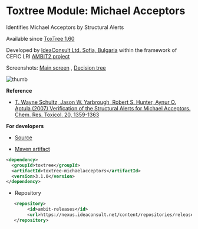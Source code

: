 # Toxtree Module: Michael Acceptors

Identifies Michael Acceptors by Structural Alerts 
 

Available since [ToxTree 1.60](./download.html#Toxtree-v1.60)

Developed by [IdeaConsult Ltd. Sofia, Bulgaria](https://www.ideaconsult.net) within the framework of CEFIC LRI [AMBIT2 project](http://ambit.sourceforge.net)

Screenshots: [Main screen](./images/michaelacceptors/screen.jpg) , [Decision tree](./images/michaelacceptors/tree.jpg)

![thumb](images/michaelacceptors/thumb.jpg)
   
**Reference**

- [T. Wayne Schultz, Jason W. Yarbrough, Robert S. Hunter, Aynur O. Aptula (2007) Verification of the Structural Alerts for Michael Acceptors. Chem. Res. Toxicol. 20, 1359-1363](https://pubs.acs.org/doi/10.1021/tx700212u)

**For developers**
 
- [Source](https://sourceforge.net/p/toxtree/git/ci/master/tree/toxtree/toxtree-plugins/toxtree-michaelacceptors) 

- [Maven artifact](http://maven.apache.org/) 
   		
```xml 		
<dependency>
  <groupId>toxtree</groupId>
  <artifactId>toxtree-michaelacceptors</artifactId>
  <version>3.1.0</version>
</dependency>
```

- Repository

```xml
   <repository>
        <id>ambit-releases</id>
        <url>https://nexus.ideaconsult.net/content/repositories/releases</url>
   </repository>
``` 
